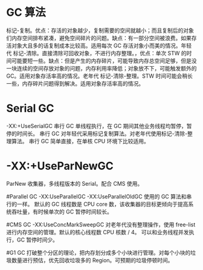 # GC 算法
标记-复制。优点：存活的对象越少，复制需要的空间就越小；而且复制后的对象们内存空间排布紧凑，避免空间碎片的问题。缺点：有一部分空间被浪费。如果存活对象大且多的话复制成本比较高。适用每次 GC 存活对象小而美的情况。年轻代
标记-清除。直接清除可回收对象，不进行内存整理。，优点：单次 STW 的时间可能要短一些。缺点：但是产生的内存碎片，可能导致内存总空间足够，但是没一块连续的空间存放对象的问题，内存利用率降低；对象放不下，可能触发额外的 GC。适用对象存活率高的情况。老年代
标记-清除-整理。STW 时间可能会稍长一些，内存碎片问题得到解决。适用对象存活率高的情况。

# Serial GC
-XX:+UseSerialGC
串行 GC 单线程执行，在 GC 期间其他业务线程均暂停，暂停的时间长。
串行 GC 对年轻代采用标记复制算法。对老年代使用标记-清除-整理算法。
串行 GC 简单直接，在单核 CPU 环境下比较适用。

# -XX:+UseParNewGC
ParNew 收集器，多线程版本的 Serial。配合 CMS 使用。

#Parallel GC
-XX:UseParallelGC -XX:UseParallelOldGC
使用的 GC 算法和串行的一样。
默认的 GC 线程数是 CPU core 数，该收集器的目标更倾向于提高系统吞吐量，有时候单次的 GC 暂停时间较长。

#CMS GC
-XX:UseConcMarkSweepGC
对老年代没有整理操作，使用 free-list 进行内存空间的管理。默认的核心线程数 CPU 核数 / 4。
可以和业务线程并发执行，GC 暂停时间少。

#G1 GC
打破整个分区的理论，把内存划分成多个小块进行管理。对每个小块的垃圾数量进行预估，优先回收垃圾多的 Region。可预期的垃圾停顿时间。
